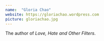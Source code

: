 ```yaml
---
name:  "Gloria Chao"
website: https://gloriachao.wordpress.com
picture: gloriachao.jpg
---
```

The author of *Love, Hate and Other Filters*.
